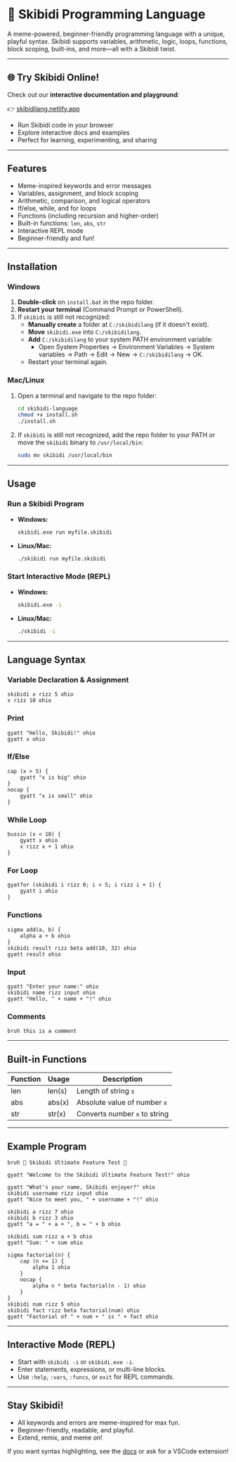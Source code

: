 # 🚽 Skibidi Programming Language

A meme-powered, beginner-friendly programming language with a unique, playful syntax. Skibidi supports variables, arithmetic, logic, loops, functions, block scoping, built-ins, and more—all with a Skibidi twist.

---

## 🌐 Try Skibidi Online!

Check out our **interactive documentation and playground**:

👉 [skibidilang.netlify.app](https://skibidilang.netlify.app)

- Run Skibidi code in your browser
- Explore interactive docs and examples
- Perfect for learning, experimenting, and sharing

---

## Features
- Meme-inspired keywords and error messages
- Variables, assignment, and block scoping
- Arithmetic, comparison, and logical operators
- If/else, while, and for loops
- Functions (including recursion and higher-order)
- Built-in functions: `len`, `abs`, `str`
- Interactive REPL mode
- Beginner-friendly and fun!

---

## Installation

### Windows
1. **Double-click** on `install.bat` in the repo folder.
2. **Restart your terminal** (Command Prompt or PowerShell).
3. If `skibidi` is still not recognized:
   - **Manually create** a folder at `C:/skibidilang` (if it doesn't exist).
   - **Move** `skibidi.exe` into `C:/skibidilang`.
   - **Add** `C:/skibidilang` to your system PATH environment variable:
     - Open System Properties → Environment Variables → System variables → Path → Edit → New → `C:/skibidilang` → OK.
   - Restart your terminal again.

### Mac/Linux
1. Open a terminal and navigate to the repo folder:
   ```sh
   cd skibidi-language
   chmod +x install.sh
   ./install.sh
   ```
2. If `skibidi` is still not recognized, add the repo folder to your PATH or move the `skibidi` binary to `/usr/local/bin`:
   ```sh
   sudo mv skibidi /usr/local/bin
   ```

---

## Usage

### Run a Skibidi Program
- **Windows:**
  ```sh
  skibidi.exe run myfile.skibidi
  ```
- **Linux/Mac:**
  ```sh
  ./skibidi run myfile.skibidi
  ```

### Start Interactive Mode (REPL)
- **Windows:**
  ```sh
  skibidi.exe -i
  ```
- **Linux/Mac:**
  ```sh
  ./skibidi -i
  ```

---

## Language Syntax

### Variable Declaration & Assignment
```skibidi
skibidi x rizz 5 ohio
x rizz 10 ohio
```

### Print
```skibidi
gyatt "Hello, Skibidi!" ohio
gyatt x ohio
```

### If/Else
```skibidi
cap (x > 5) {
    gyatt "x is big" ohio
}
nocap {
    gyatt "x is small" ohio
}
```

### While Loop
```skibidi
bussin (x < 10) {
    gyatt x ohio
    x rizz x + 1 ohio
}
```

### For Loop
```skibidi
gyatfor (skibidi i rizz 0; i < 5; i rizz i + 1) {
    gyatt i ohio
}
```

### Functions
```skibidi
sigma add(a, b) {
    alpha a + b ohio
}
skibidi result rizz beta add(10, 32) ohio
gyatt result ohio
```

### Input
```skibidi
gyatt "Enter your name:" ohio
skibidi name rizz input ohio
gyatt "Hello, " + name + "!" ohio
```

### Comments
```skibidi
bruh this is a comment
```

---

## Built-in Functions
| Function | Usage         | Description                  |
|----------|--------------|------------------------------|
| len      | len(s)       | Length of string `s`         |
| abs      | abs(x)       | Absolute value of number `x` |
| str      | str(x)       | Converts number `x` to string|

---

## Example Program

```skibidi
bruh 🚽 Skibidi Ultimate Feature Test 🚽

gyatt "Welcome to the Skibidi Ultimate Feature Test!" ohio

gyatt "What's your name, Skibidi enjoyer?" ohio
skibidi username rizz input ohio
gyatt "Nice to meet you, " + username + "!" ohio

skibidi a rizz 7 ohio
skibidi b rizz 3 ohio
gyatt "a = " + a + ", b = " + b ohio

skibidi sum rizz a + b ohio
gyatt "Sum: " + sum ohio

sigma factorial(n) {
    cap (n <= 1) {
        alpha 1 ohio
    }
    nocap {
        alpha n * beta factorial(n - 1) ohio
    }
}
skibidi num rizz 5 ohio
skibidi fact rizz beta factorial(num) ohio
gyatt "Factorial of " + num + " is " + fact ohio
```

---

## Interactive Mode (REPL)
- Start with `skibidi -i` or `skibidi.exe -i`.
- Enter statements, expressions, or multi-line blocks.
- Use `:help`, `:vars`, `:funcs`, or `exit` for REPL commands.

---

## Stay Skibidi!
- All keywords and errors are meme-inspired for max fun.
- Beginner-friendly, readable, and playful.
- Extend, remix, and meme on!

If you want syntax highlighting, see the [docs](doc.md) or ask for a VSCode extension! 
